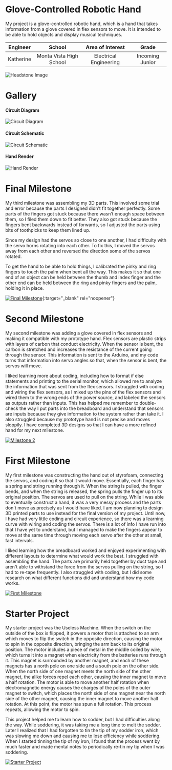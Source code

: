 ﻿# Glove-Controlled Robotic Hand
My project is a glove-controlled robotic hand, which is a hand that takes information from a glove covered in flex sensors to move. It is intended to be able to hold objects and display musical techniques.

| **Engineer** | **School** | **Area of Interest** | **Grade** |
|:--:|:--:|:--:|:--:|
| Katherine | Monta Vista High School | Electrical Engineering | Incoming Junior

![Headstone Image](https://lh3.googleusercontent.com/sO5PYacAzucFL30zqmbjX_FmSWsB1nZOPrcRWfryW_E6dQ2NEA2VV4uMkG4ayA1e4TfZKiW4TVEYY-uuKgKWLosBy5h0FjOdsPGRPYLSyxTwF1-B_UkTiVgHAiI-b5H1H_Dq7CeKd2d_ojS5xETpQ1Kl916VaT-WzE_xvQL0spGfdHAfoZ__CPgnapRk4aw_b1c5I4_AksUJvKLr-S5aJ7UzTvmuX3aJKh69DrzVx7iyluIhAninEdAaJ7LX6bnrZwONvwqz8Ee4F2c_CInTkb1Q1J9KPXQ7WZak83jb462-bQc6_AtbA1wILXy7eaOUljpBlxpYZSGxqfEMMdAEi6SB0OkeNHt-nSeJ8svg1s31c_Tzy3FesmgeEmjdgKdA-Wq_a8fJrcwXCTCtOPoagVSFzE2cH1rGCNDbAplKINVxJQCaJQnPehFwmBPhQ7uheUZzZ34pNWY1bGR3LyCF3Pcrrki6-mNWDgG2xzvnggio3Cns3i5HTT2Eze1HcNa1T6ityPqXJdrYnsovsCK4Qrsb57K_MHPQT2FS0UIYoAlTpaFNuF2lRPvSi4PjGZr2fePPTKuQmgaTsQq7IZtNa2X45wrqDBzIVRlP1gIoRkNHRL-5Fr693CjzYlIPVW5508HwC3I5ORw0GAzbE6X04DwKjlW6raVpZcCYBxknUrDYj_GeVjX0mwijxi-97nlspobUgbmYutK1ucDymcw_Q_motcmT9qv3fcVuP9y0qdmkIE-lGjyCBdvArm2f9Q=s250-k-rw-no)
  
# Gallery
#### Circuit Diagram
![Circuit Diagram](https://lh3.googleusercontent.com/6WFeu9fKfT0qkfm8UyBf0VbCJmw2R3lXrs-wJsLB5wcnFqleiMkBPnHyh2b3MqC19-JimbX2csUGcMiIet5AZtZNxYRrl8_mMozHZmdm18U5WzAcotelaOt9ELw5czH6Vcb5EquXhUK-DnP55gvFCYGj21d1zAVXQnDB4LqSGIEx48Fwh8qgbnjqPeEuu088Z235fiJteUJ8USRgojuI_Ru2dbo6WoUslWRHpdTfIOWAwj071JJCBnKIbqY3ujRTcHfZRVTMOfvuNQiBxuYkcYCZwdZJm7Mg3gZpoxidY8QIJwVZKh_Q66X1ApSuzG9_k3pICEfH8GmY5vkcPjNZ-EpG1nHgYcAu4u8mIKZGZNKmCNdOj2lw55iLhZOBIrOv2lgpvKGttUWoJ-PB60_-PetvPn6m9HuABok5SpCB-9OE00dsfTQiGHlFj0NJP-hxvvNBPUjECuUfxq9wYfaIQ3QPYv4LsTlt1nVQooGJtM8X9alXFUGTYseZwTUdX8fP1ApBWahK-_wbkEoHs3RjFOx1nZj6yN4O0Xl3zX6X2ztqvzInsDU2QDtlj3ON5Phpvzsfjb9azZB6FuGrJ4cDH6Ag9cSKV_A3DI3YHOOfF9gGNpqQdoqwfVx3EwQcuDfnaDcHM1Dhzi9NUXBSvL5MvzB4SoO62X-BoK53plILmVPDlsj3x7c1t19_ZLseWJpF4wUiE5SvU9UZIOdI-LLHwWaO5xYzYcPzx_jOrGx_PSDUk3uKxnOA3GGzQyFCqA=w1536-h656-no?authuser=0)

#### Circuit Schematic
![Circuit Schematic](https://lh3.googleusercontent.com/_fKwAC_HEDPUFv2eP-s3PiA09ZyUBYOkiQ6PFG6TVHgUty-Rd7K8pqnik23Vrfn-3w66WNu25L1YB7BlSVi5yHuOoKNKJP64-0D4fmZfqg0olIgLe7QoDAGMeyQB7Ur9eanSd3hzg3Q2DHKzaHfLAaSyWMeuDh-7excOm40gTh7cCjeYMGgiQypYyb2EPD_zIfByORcSKhI7MHhFd-PGPeWu61j6m5uydv752RnMLed6qdMyX_JrNR0htXMbkuk7_CRKoRsOGNkKfsE_AzkKJHJrnQuEQ6pwU5tXYcIaI3Bkg99j52nbWJ01sIuul2u4x4j0iaPI0Aq02CJN14FQwe8R0y9Fy5Io8Hv-BF53tvXNrbZpukTgiyVdgV9jBAiXbLP85nw3k3E_oTWdB4BNNEvbw9sSXIj_Qw4TaUiMeac5qbQ4kM_P3H07PshHrOKIghU_JWbGYscTGz3931EKoZaMYjZp4YW81PlsxmFyeG563EYexTeF_Oa-B3jEyzYqC6aXNs30S9PD51cGxlq5vLKDrpi1Jqc2ZHAy4p868DvZW_K0SEV94HSqPVEAJ_xgiDpDkwfgaxDIkCIvpq-U6iVntgXjCprVZgCZDZyigyW6Q3T1G4mjK8nkMdAmtXCVmdALWyQl_gU8fmLsKA667dIWdlAqrwaAG-kud9f-Jf0gxHcvgI0yGwa4tpiJVoJ6hsM0wYce02p05u0TJe67tYNMmkCqBEy9Gi0tUGYAVLMV-NjlEZrjS0VUC3tH0Q=w1864-h1450-no?authuser=0)

#### Hand Render
![Hand Render](https://lh3.googleusercontent.com/wdUIWnJRfL5-w0sgTWjGMn0nYjBbluEULOJub_PFvKejtVVTrKi-EeVeFC0Bxlak38tBMLKxjNvtG_bkKMwzpeC_bEHkWlJdS5_cPS47Zy8ghOsPsOfEGCJly7zlDmfYZDcgTvYUnNqlrYsxEieFwxFC-QfmCycqTDWI4ISAihRlPZ0pa3sywD6An0eJaM349SXLDsgA4S3-WiGZG_lObzYND1LowMrdB2uP1UK0C9AF-gKiJKQGqW6IEyYgW9ZIzfPNm7dXurCWGVHgJNtDNJkB4Xj0YU7ch801qUepDhbL0P-zsdHwddXdXWEn5DFnKK7KyfkCPCormsIk6fyR4Q2oQEjWBCOpxAqWafpbi0PGX58gmed35Rk_7QfJldMDeKpprim2p0DRjGgnjDcnaRlAVUaVBwp2sqmGXZAJJWm1XiaDHzF5pn3FT9qOYc8-VWlO5kKnLfGnj4g65JLc_rpYH7vBWZC7gIscrLKcROIvRXOhT-xSqRAG9eFIMYWrSoTQcezG47G1y6e1LJOYdGcBDuX0mnWwUbgF6MF-3zm3fUHoxWi8sOuv-Ff3HSCTbB9nbp9p1u3RyYEWm-omeHCqKglIpoDsBPmA5wzRws50jenx32ldGtPZzl8AnoseFeZ2nOArb_evpWBXcFtz2tcF9tJXfrrxlmgUtg3dfsxDt8iCZCpUAqzotr5Tn-GjExUMo_RcpB9AXYRtDV9RJm49NlZPL6ikmXEoADEhb-ngE6eYZ6tHv_SupSMB_w=w2043-h1326-no?authuser=0)

# Final Milestone
My third milestone was assembling my 3D parts. This involved some trial and error because the parts I designed didn’t fit together perfectly. Some parts of the fingers got stuck because there wasn’t enough space between them, so I filed them down to fit better. They also got stuck because the fingers bent backwards instead of forwards, so I adjusted the parts using bits of toothpicks to keep them lined up.

Since my design had the servos so close to one another, I had difficulty with the servo horns rotating into each other. To fix this, I moved the servos away from each other and reversed the direction some of the servos rotated.

To get the hand to be able to hold things, I calibrated the pinky and ring fingers to touch the palm when bent all the way. This makes it so that one end of an object can be held between the thumb and index finger and the other end can be held between the ring and pinky fingers and the palm, holding it in place.

[![Final Milestone](https://res.cloudinary.com/marcomontalbano/image/upload/v1612573869/video_to_markdown/images/youtube--F7M7imOVGug-c05b58ac6eb4c4700831b2b3070cd403.jpg )](https://www.youtube.com/watch?v=F7M7imOVGug&feature=emb_logo "Final Milestone"){:target="_blank" rel="noopener"}

# Second Milestone
My second milestone was adding a glove covered in flex sensors and making it compatible with my prototype hand. Flex sensors are plastic strips with layers of carbon that conduct electricity. When the sensor is bent, the carbon is stretched and increases the resistance of the current going through the sensor. This information is sent to the Arduino, and my code turns that information into servo angles so that, when the sensor is bent, the servos will move. 

I liked learning more about coding, including how to format if else statements and printing to the serial monitor, which allowed me to analyze the information that was sent from the flex sensors. I struggled with coding and wiring the flex sensors, as I mixed up the pins of the flex sensors and wired them to the wrong ends of the power source, and labeled the sensors as outputs rather than inputs. This has helped me remember to double-check the way I put parts into the breadboard and understand that sensors are inputs because they give information to the system rather than take it. I also struggled because my prototype hand is not precise and moves sloppily. I have completed 3D designs so that I can have a more refined hand for my next milestone.

[![Milestone 2](https://res.cloudinary.com/marcomontalbano/image/upload/v1658245615/video_to_markdown/images/youtube--9F8LWsBWWFo-c05b58ac6eb4c4700831b2b3070cd403.jpg)](https://www.youtube.com/watch?v=9F8LWsBWWFo "Milestone 2")

# First Milestone
My first milestone was constructing the hand out of styrofoam, connecting the servos, and coding it so that it would move. Essentially, each finger has a spring and string running through it. When the string is pulled, the finger bends, and when the string is released, the spring pulls the finger up to its original position. The servos are used to pull on the string. While I was able to eventually construct a hand, it was a very messy process and the parts don't move as precisely as I would have liked. I am now planning to design 3D printed parts to use instead for the final version of my project. Until now, I have had very little coding and circuit experience, so there was a learning curve with wiring and coding the servos. There is a lot of info I have run into that I have yet to understand, but I managed to make the fingers appear to move at the same time through moving each servo after the other at small, fast intervals.

I liked learning how the breadboard worked and enjoyed experimenting with different layouts to determine what would work the best. I struggled with assembling the hand. The parts are primarily held together by duct tape and aren't able to withstand the force from the servos pulling on the string, so I had to re-tape frequently. I also struggled with coding, but I did some research on what different functions did and understand how my code works.

[![First Milestone](https://res.cloudinary.com/marcomontalbano/image/upload/v1657640738/video_to_markdown/images/youtube--cq2TIxhJM8k-c05b58ac6eb4c4700831b2b3070cd403.jpg)](https://www.youtube.com/watch?v=cq2TIxhJM8k "First Milestone")

# Starter Project
My starter project was the Useless Machine. When the switch on the outside of the box is flipped, it powers a motor that is attached to an arm which moves to flip the switch in the opposite direction, causing the motor to spin in the opposite direction, bringing the arm back to its original position. The motor includes a piece of metal in the middle coiled by wire, which turns it into a magnet when electricity from the batteries runs through it. This magnet is surrounded by another magnet, and each of these magnets has a north pole on one side and a south pole on the other side. When the north side of one magnet meets the north side of the other magnet, the alike forces repel each other, causing the inner magnet to move a half rotation. The motor is able to move another half rotation when electromagnetic energy causes the charges of the poles of the outer magnet to switch, which places the north side of one magnet near the north side of the other magnet, causing the inner magnet to move another half rotation. At this point, the motor has spun a full rotation. This process repeats, allowing the motor to spin.

This project helped me to learn how to sodder, but I had difficulties along the way. While soddering, it was taking me a long time to melt the sodder. Later I realized that I had forgotten to tin the tip of my sodder iron, which was slowing me down and causing me to lose efficiency while soddering. When I started tinning the tip of my iron, I found that the process went by much faster and made mental notes to periodically re-tin my tip when I was soddering. 

[![Starter Project](https://res.cloudinary.com/marcomontalbano/image/upload/v1657641442/video_to_markdown/images/youtube--zHHrVlNTF08-c05b58ac6eb4c4700831b2b3070cd403.jpg)](https://www.youtube.com/watch?v=zHHrVlNTF08&t=36s "Starter Project")
